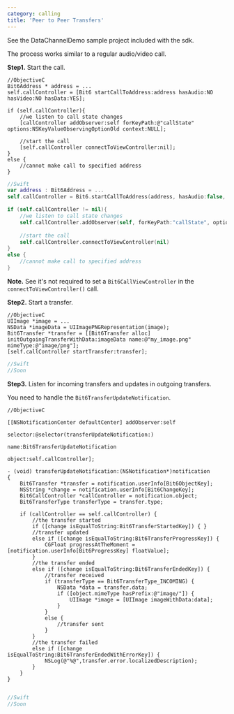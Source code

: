 ```yaml
---
category: calling
title: 'Peer to Peer Transfers'
---
```


See the DataChannelDemo sample project included with the sdk.

The process works similar to a regular audio/video call.

__Step1.__ Start the call.

```objc
//ObjectiveC
Bit6Address * address = ...
self.callController = [Bit6 startCallToAddress:address hasAudio:NO hasVideo:NO hasData:YES];

if (self.callController){
	//we listen to call state changes
	[callController addObserver:self forKeyPath:@"callState" options:NSKeyValueObservingOptionOld context:NULL];
	
	//start the call
    [self.callController connectToViewController:nil];
}
else {
    //cannot make call to specified address
}
```
```swift
//Swift
var address : Bit6Address = ...
self.callController = Bit6.startCallToAddress(address, hasAudio:false, hasVideo:false, hasData:true)

if (self.callController != nil){
	//we listen to call state changes
	self.callController.addObserver(self, forKeyPath:"callState", options: .Old, context:nil)
	
	//start the call
    self.callController.connectToViewController(nil)
}
else {
    //cannot make call to specified address
}
```

__Note.__ See it's not required to set a `Bit6CallViewController` in the `connectToViewController()` call.

__Step2.__ Start a transfer.

```objc
//ObjectiveC
UIImage *image = ...
NSData *imageData = UIImagePNGRepresentation(image);
Bit6Transfer *transfer = [[Bit6Transfer alloc] initOutgoingTransferWithData:imageData name:@"my_image.png" mimeType:@"image/png"];
[self.callController startTransfer:transfer];

```
```swift
//Swift
//Soon
```

__Step3.__ Listen for incoming transfers and updates in outgoing transfers.

You need to handle the `Bit6TransferUpdateNotification`.

```objc
//ObjectiveC

[[NSNotificationCenter defaultCenter] addObserver:self
                                         selector:@selector(transferUpdateNotification:)
                                             name:Bit6TransferUpdateNotification
                                           object:self.callController];

- (void) transferUpdateNotification:(NSNotification*)notification
{
    Bit6Transfer *transfer = notification.userInfo[Bit6ObjectKey];
    NSString *change = notification.userInfo[Bit6ChangeKey];
    Bit6CallController *callController = notification.object;
    Bit6TransferType transferType = transfer.type;
    
    if (callController == self.callController) {
        //the transfer started
        if ([change isEqualToString:Bit6TransferStartedKey]) { }
        //transfer updated
        else if ([change isEqualToString:Bit6TransferProgressKey]) {
            CGFloat progressAtTheMoment = [notification.userInfo[Bit6ProgressKey] floatValue]; 
        }
        //the transfer ended
        else if ([change isEqualToString:Bit6TransferEndedKey]) {
        	//transfer received
            if (transferType == Bit6TransferType_INCOMING) {
                NSData *data = transfer.data;
                if ([object.mimeType hasPrefix:@"image/"]) {
                	UIImage *image = [UIImage imageWithData:data];
                }
            }
            else {
                //transfer sent
            }
        }
        //the transfer failed
        else if ([change isEqualToString:Bit6TransferEndedWithErrorKey]) {
            NSLog(@"%@",transfer.error.localizedDescription);
        }
    }
}


```
```swift
//Swift
//Soon
```
